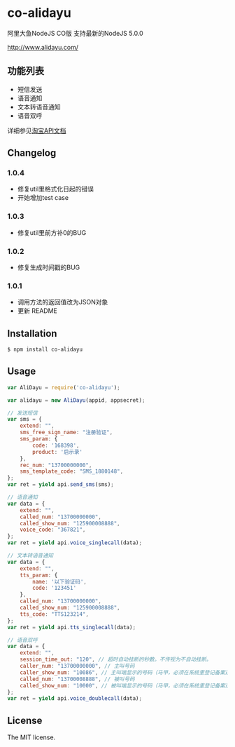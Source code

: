 # co-alidayu
阿里大鱼NodeJS CO版
支持最新的NodeJS 5.0.0

http://www.alidayu.com/

## 功能列表
- 短信发送
- 语音通知
- 文本转语音通知
- 语音双呼

详细参见[淘宝API文档](http://open.taobao.com/doc2/apiList?spm=0.0.0.0.pYsowQ&cid=20711)

## Changelog
### 1.0.4
- 修复util里格式化日起的错误
- 开始增加test case

### 1.0.3
- 修复util里前方补0的BUG

### 1.0.2
- 修复生成时间戳的BUG

### 1.0.1
- 调用方法的返回值改为JSON对象
- 更新 README 

## Installation

```sh
$ npm install co-alidayu
```

## Usage

```js
var AliDayu = require('co-alidayu');

var alidayu = new AliDayu(appid, appsecret);

// 发送短信
var sms = {
    extend: "",
    sms_free_sign_name: "注册验证",
    sms_param: {
        code: '168398',
        product: '启示录'
    },
    rec_num: "13700000000",
    sms_template_code: "SMS_1880148",
};
var ret = yield api.send_sms(sms);

// 语音通知
var data = {
    extend: "",
    called_num: "13700000000",
    called_show_num: "125900008888",
    voice_code: "367821",
};
var ret = yield api.voice_singlecall(data);

// 文本转语音通知
var data = {
    extend: "",
    tts_param: {
        name: '以下验证码',
        code: '123451'
    },
    called_num: "13700000000",
    called_show_num: "125900008888",
    tts_code: "TTS123214",
};
var ret = yield api.tts_singlecall(data);

// 语音双呼
var data = {
    extend: "",
    session_time_out: "120", // 超时自动挂断的秒数。不传视为不自动挂断。
    caller_num: "13700000000", // 主叫号码
    caller_show_num: "10086", // 主叫端显示的号码（马甲，必须在系统里登记备案过）
    called_num: "13700008888", // 被叫号码
    called_show_num: "10000", // 被叫端显示的号码（马甲，必须在系统里登记备案过）
};
var ret = yield api.voice_doublecall(data);

```

## License
The MIT license.